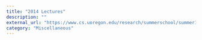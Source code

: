 ```yaml
---
title: "2014 Lectures"
description: ""
external_url: "https://www.cs.uoregon.edu/research/summerschool/summer14/curriculum.html"
category: "Miscellaneous"
---
```

